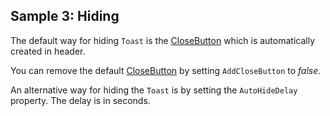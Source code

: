 ## Sample 3: Hiding

The default way for hiding `Toast` is the [CloseButton](~/controls/bootstrap4/CloseButton) which is automatically created in header.

You can remove the default [CloseButton](~/controls/bootstrap4/CloseButton) by setting `AddCloseButton` to *false*.

An alternative way for hiding the `Toast` is by setting the `AutoHideDelay` property. The delay is in seconds.